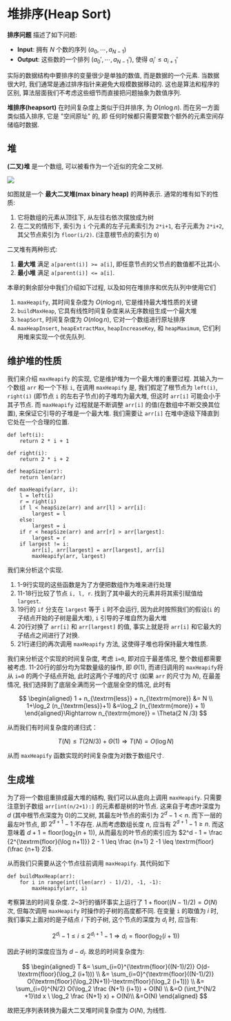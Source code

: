 # 堆排序(Heap Sort)

**排序问题** 描述了如下问题:

-  **Input**: 拥有 $N$ 个数的序列 $(a_0,\cdots,a_{N-1})$
-  **Output**: 这些数的一个排列 $(a_0',\cdots,a_{N-1}')$, 使得 $a_i'\leq a_{i+1}'$

实际的数据结构中要排序的变量很少是单独的数值, 而是数据的一个元素. 当数据很大时, 我们通常是通过排序指针来避免大规模数据移动的. 这也是算法和程序的区别, 算法层面我们不考虑这些细节而直接把问题抽象为数值序列. 

**堆排序(heapsort)** 在时间复杂度上类似于归并排序, 为 $O(n\log n)$. 而在另一方面类似插入排序, 它是 "空间原址" 的, 即 任何时候都只需要常数个额外的元素空间存储临时数据. 

## 堆

**(二叉)堆** 是一个数组, 可以被看作为一个近似的完全二叉树. 

![](https://upload.wikimedia.org/wikipedia/commons/3/38/Max-Heap.svg)

如图就是一个 **最大二叉堆(max binary heap)** 的两种表示. 通常的堆有如下的性质:

1.  它将数组的元素从顶往下, 从左往右依次摆放成为树
2.  在二叉的情形下, 索引为 `i` 个元素的左子元素索引为 `2*i+1`, 右子元素为 `2*i+2`, 其父节点索引为 `floor(i/2)`. (注意根节点的索引为 `0`)

二叉堆有两种形式:

1.  **最大堆** 满足 `a[parent(i)] >= a[i]`, 即任意节点的父节点的数值都不比其小.
2.  **最小堆** 满足 `a[parent(i)] <= a[i]`. 

本章的剩余部分中我们介绍如下过程, 以及如何在堆排序和优先队列中使用它们

1.  `maxHeapify`, 其时间复杂度为 $O(n \log n)$, 它是维持最大堆性质的关键
2.  `buildMaxHeap`, 它具有线性时间复杂度来从无序数组生成一个最大堆
3.  `heapSort`, 时间复杂度为 $O(n\log n)$, 它对一个数组进行原址排序
4.  `maxHeapInsert`, `heapExtractMax`, `heapIncreaseKey`, 和 `heapMaximum`, 它们利用堆来实现一个优先队列.

## 维护堆的性质

我们来介绍 `maxHeapify` 的实现, 它是维护堆为一个最大堆的重要过程. 其输入为一个数组 `arr` 和一个下标 `i`, 在调用 `maxHeapify` 是, 我们假定了根节点为 `left(i)`, `right(i)` (即节点 `i` 的左右子节点)的子堆均为最大堆, 但这时 `arr[i]` 可能会小于其子节点. 而 `maxHeapify` 过程就是不断调整 `arr[i]` 的值(在数组中不断交换其位置), 来保证它引导的子堆是一个最大堆. 我们需要让 `arr[i]` 在堆中逐级下降直到它处在一个合理的位置. 

```python{.line-numbers}
def left(i):
    return 2 * i + 1

def right(i):
    return 2 * i + 2

def heapSize(arr):
    return len(arr)

def maxHeapify(arr, i):
    l = left(i)
    r = right(i)
    if l < heapSize(arr) and arr[l] > arr[i]:
        largest = l
    else:
        largest = i
    if r < heapSize(arr) and arr[r] > arr[largest]:
        largest = r
    if largest != i:
        arr[i], arr[largest] = arr[largest], arr[i]
        maxHeapify(arr, largest)
```

我们来分析这个实现.

1.  1-9行实现的这些函数是为了方便把数组作为堆来进行处理
2.  11-18行比较了节点 `i, l, r`. 找到了其中最大的元素并将其索引赋值给 `largest`. 
3.  19行的 `if` 分支在 `largest` 等于 `i` 时不会运行, 因为此时按照我们的假设(`i` 的子结点开始的子树是最大堆), `i` 引导的子堆自然为最大堆
4.  20行对换了 `arr[i]` 和 `arr[largest]` 的值, 事实上就是将 `arr[i]` 和它最大的子结点之间进行了对换.
5.  21行递归的再次调用 `maxHeapify` 方法, 这使得子堆也将保持最大堆性质. 

我们来分析这个实现的时间复杂度, 考虑 `i=0`, 即对应于最差情况, 整个数组都需要被考虑. 11-20行的部分均为常数量级的操作, 即 $\Theta(1)$, 而递归调用的 `maxHeapify`将从 `i=0` 的两个子结点开始, 此时这两个子堆的尺寸 (如果 `arr` 的尺寸为 $N$), 在最差情况, 我们选择到了底层全满而另一个底层全空的情况, 此时有

$$
\begin{aligned}
1 + n_{\textrm{less}} + n_{\textrm{more}} &= N  \\
1+\log_2 (n_{\textrm{less}}+1) &=\log_2 (n_{\textrm{more}} + 1)
\end{aligned}\Rightarrow n_{\textrm{more}} = \Theta(2 N /3)
$$

从而我们有时间复杂度的递归式：

$$
T(N) \leq T(2 N /3) + \Theta(1) \Rightarrow T(N) = O(\log N)
$$

从而 `maxHeapify` 函数实现的时间复杂度为对数于数组尺寸. 

## 生成堆

为了将一个数组重排成最大堆的结构, 我们可以从底向上调用 `maxHeapify`. 只需要注意到子数组 `arr[int(n/2+1):]` 的元素都是树的叶节点. 这来自于考虑叶深度为 $d$ (其中根节点深度为 $0$)的二叉树, 其最左叶节点的索引为 $2^d -1\lt n$. 而下一层的最左叶节点, 即 $2^{d+1} - 1$ 不存在. 从而考虑数组长度 $n$, 应当有 $2^{d+1} - 1 \geq n$. 而这意味着 $d+1 = \textrm{floor}(\log_2 (n+1))$, 从而最左的叶节点的索引应为 $2^d - 1 = \frac {2^{\textrm{floor}(\log n+1)}} 2 - 1 \leq \frac {n+1} 2 -1 \leq \textrm{floor}(\frac {n+1} 2)$.

从而我们只需要从这个节点往前调用 `maxHeapify`. 其代码如下

```python{.line-numbers}
def buildMaxHeap(arr):
    for i in range(int((len(arr) - 1)/2), -1, -1):
        maxHeapify(arr, i)
```

考察算法的时间复杂度. 2~3行的循环事实上运行了 $1+ \textrm{floor}((N-1)/2)=O(N)$ 次, 但每次调用 `maxHeapify` 时操作的子树的高度都不同. 在变量 `i` 的取值为 $i$ 时, 我们事实上面对的是子结点 $i$ 下的子树, 这个节点的深度为 $d_i$ 时, 应当有:

$$
2^{d_i}-1 \leq i \leq 2^{d_i+1} -1 \Rightarrow d_i = \textrm{floor}(\log_2 (i+1))
$$

因此子树的深度应当为 $d - d_i$. 故总的时间复杂度为:

$$
\begin{aligned}
T &= \sum_{i=0}^{\textrm{floor}((N-1)/2)} O(d-\textrm{floor}(\log_2 (i+1))) \\
&= \sum_{i=0}^{\textrm{floor}((N-1)/2)} O(\textrm{floor}(\log_2(N+1))-\textrm{floor}(\log_2 (i+1))) \\
&= \sum_{i=0}^{N/2} O(\log_2 \frac {N+1} {i+1}) + O(N) \\
&=O (\int_1^{N/2 +1}\td x \ \log_2 \frac {N+1} x) + O(N)\\
&=O(N)
\end{aligned} 
$$

故把无序列表转换为最大二叉堆时间复杂度为 $O(N)$, 为线性. 